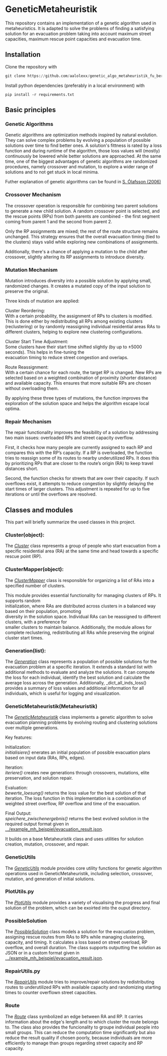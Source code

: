 # GeneticMetaheuristik

This repository contains an implementation of a genetic algorithm used in metaheuristics. It is adapted to solve the 
problems of finding a satisfying solution for an evacuation problem taking into account maximum street capacities, 
maximum rescue point capacities and evacuation time.

## Installation

Clone the repository with

```python
git clone https://github.com/aalolexx/genetic_algo_metaheuristik_fu_berlin.git
```

Install python dependencies (preferably in a local environment) with

```
pip install -r requirements.txt
```

## Basic principles

### Genetic Algorithms

Genetic algorithms are optimization methods inspired by natural evolution. They can solve complex problems by 
evolving a population of possible solutions over time to find better ones. A solution's fittness is rated by a loss 
function and during runtime of the algorithm, those loss values will (mostly) continuously be lowered while better 
solutions are approached. At the same time, one of the biggest advantages of genetic algorithms are randomized 
procedures, namely crossover and mutation, to explore a wider range of solutions and to not get stuck in local minima. 

Futher explanation of genetic algorithms can be found in [S. Ólafsson (2006)](https://www.sciencedirect.com/science/article/abs/pii/S0927050706130212?via%3Dihub) 

### Crossover Mechanism

The crossover operation is responsible for combining two parent solutions to generate a new child solution. A random 
crossover point is selected, and the rescue points (RPs) from both parents are combined - the first segment  
coming from parent 1 and the second from parent 2.

Only the RP assignments are mixed; the rest of the route structure remains unchanged. This strategy ensures 
that the 
overall evacuation timing (tied to the clusters) stays valid while exploring new combinations of assignments.

Additionally, there's a chance of applying a mutation to the child after crossover, slightly altering its RP 
assignments to introduce diversity.

### Mutation Mechanism

Mutation introduces diversity into a possible solution by applying small, randomized changes. It creates a mutated 
copy of the input solution to preserve the original.

Three kinds of mutation are applied:

Cluster Reordering:  
With a certain probability, the assignment of RPs to clusters is modified. This is done either by 
redistributing all RPs among existing clusters (reclustering) or by randomly reassigning individual residential areas 
RAs to different clusters, helping to explore new clustering configurations.

Cluster Start Time Adjustment:  
Some clusters have their start time shifted slightly (by up to ±5000 seconds). This helps in fine-tuning the  
evacuation timing to reduce street congestion and overlaps.

Route Reassignment:  
With a certain chance for each route, the target RP is changed. New RPs are selected based on a 
weighted combination of proximity (shorter distance) and available capacity.  This ensures that more suitable RPs 
are chosen without overloading them.

By applying these three types of mutations, the function improves the exploration of the  solution space and helps 
the algorithm escape local optima.

### Repair Mechanism

The repair functionality improves the feasibility of a solution by addressing two main issues: 
overloaded RPs and street capacity overflow.

First, it checks how many people are currently assigned to each RP and compares this with the RP’s capacity. 
If a RP is overloaded, the function tries to reassign some of its routes to nearby underutilized RPs. 
It does this by prioritizing RPs that are closer to the route’s origin (RA) to keep travel distances short.

Second, the function checks for streets that are over their capacity. If such overflows exist, 
it attempts to reduce congestion by slightly delaying the start times of larger clusters. 
This adjustment is repeated for up to five iterations or until the overflows are resolved.


## Classes and modules

This part will briefly summarize the used classes in this project.

### Cluster(object):

The _[Cluster](./metaheuristiken/genetic_mh/Cluster.py)_ class represents a group of people who start evacuation 
from a specific residential area (RA) at the same time and head towards a specific rescue point (RP).

### ClusterMapper(object):

The _[ClusterMapper](./metaheuristiken/genetic_mh/ClusterMapper.py)_ class is responsible for organizing a list of 
RAs into a specified number of clusters.

This module provides essential functionality for managing clusters of RPs. It supports random  
initialization, where RAs are distributed across clusters in a balanced way based on their population, promoting  
diversity in the solution space. Individual RAs can be reassigned to different clusters, with a preference for  
smaller clusters to maintain balance. Additionally, the module allows for complete reclustering, redistributing all 
RAs while preserving the original cluster start times.


### Generation(list):

The _[Generation](./metaheuristiken/genetic_mh/Generation.py)_ class represents a population of possible solutions 
for the evacuation problem at a specific 
iteration. It extends a standard list with additional methods to evaluate and analyze the solutions. It can compute 
the loss for each individual, identify the best solution and calculate the 
average loss across the generation. Additionally, _dict_all_inds_loss() provides a summary of 
loss values and additional information for all individuals, which is useful for logging and visualization.


### GeneticMetaheuristik(Metaheuristik)
The _[GeneticMetaheuristik](./metaheuristiken/genetic_mh/GeneticMetaheuristik.py)_ class implements a genetic algorithm to solve evacuation planning problems by evolving 
routing and clustering solutions over multiple generations.

Key features:

Initialization:  
_initialisiere()_ enerates an initial population of possible evacuation plans based on input data (RAs, RPs, edges).

Iteration:  
_iteriere()_ creates new generations through crossovers, mutations, elite preservation, and solution repair.

Evaluation:  
_bewerte_loesung()_ returns the loss value for the best solution of that iteration. The loss function in this 
implementation is a combination of weighted street overflow, RP overflow and time of the evacuation.

Final Output:  
_speichere_zwischenergebnis()_ returns the best evolved solution in the required output format given in [.../example_mh_beispiel/evacuation_result.json](./data/output/example_mh_beispiel/evacuation_result.json).


It builds on a base Metaheuristik class and uses utilities for solution creation, mutation, crossover, and repair.


### GeneticUtils

The _[GeneticUtils](./metaheuristiken/genetic_mh/GeneticUtils.py)_ module provides core utility functions for genetic algorithm operations used in 
GeneticMetaheuristik,  including selection, crossover, mutation, and generation of initial solutions.

### PlotUtils.py

The _[PlotUtils](./metaheuristiken/genetic_mh/PlotUtils.py)_ module provides a variety of visualising the progress and final solution of the problem, which can 
be exoirted into the ouput directory.

### PossibleSolution

The _[PossibleSolution](./metaheuristiken/genetic_mh/PossibleSolution.py)_ class models a solution for the 
evacuation problem, assigning rescue routes from RAs to RPs 
while managing clustering, capacity, and timing. It calculates a loss based on street overload, RP overflow, and overall 
duration. The class supports outputting the solution as JSON or in a custom format given in 
[.../example_mh_beispiel/evacuation_result.json](data/output/example_mh_beispiel/evacuation_result.json).

### RepairUtils.py

The _[RepairUtils](./metaheuristiken/genetic_mh/RepairUtils.py)_ module tries to improve/repair solutions by redistributing routes to underutilized RPs with 
available capacity and randomizing starting times to counter overflown street capacities.

### Route

The _[Route](./metaheuristiken/genetic_mh/Route.py)_ class symbolized an edge between RA and RP. It carries 
information about the 
edge's length and to which cluster the route belongs to. The class also provides the funcionality to groupe individual 
people into small groups. This can reduce the computation time significantly but also reduce the result quality if 
chosen poorly, because individuals are more efficiently to manage than groups regarding street capacity and RP 
capacity.
